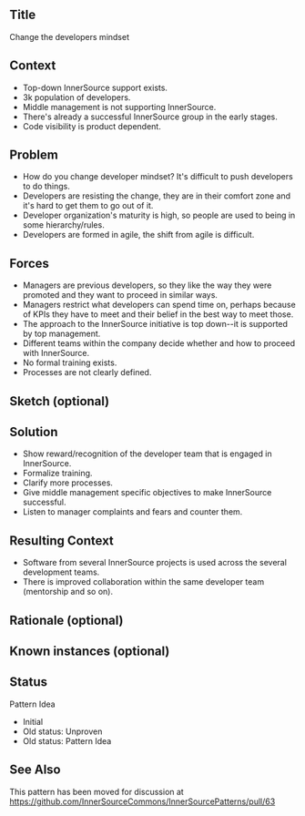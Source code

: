 ## Title
Change the developers mindset

## Context

* Top-down InnerSource support exists.
* 3k population of developers.
* Middle management is not supporting InnerSource.
* There's already a successful InnerSource group in the early stages.
* Code visibility is product dependent.

## Problem  

* How do you change developer mindset? It's difficult to push developers to do things.
* Developers are resisting the change, they are in their comfort zone and it's hard to get them to go out of it.
* Developer organization's maturity is high, so people are used to being in some hierarchy/rules.
* Developers are formed in agile, the shift from agile is difficult.

## Forces  

* Managers are previous developers, so they like the way they were promoted and they want to proceed in similar ways.
* Managers restrict what developers can spend time on, perhaps because of KPIs they have to meet and their belief in the best way to meet those.
* The approach to the InnerSource initiative is top down--it is supported by top management.
* Different teams within the company decide whether and how to proceed with InnerSource.
* No formal training exists.
* Processes are not clearly defined.

## Sketch (optional)

## Solution  

* Show reward/recognition of the developer team that is engaged in InnerSource.
* Formalize training.
* Clarify more processes.
* Give middle management specific objectives to make InnerSource successful.
* Listen to manager complaints and fears and counter them.

## Resulting Context

* Software from several InnerSource projects is used across the several development teams.
* There is improved collaboration within the same developer team (mentorship and so on).

## Rationale (optional)

## Known instances (optional)

## Status  
Pattern Idea

* Initial
* Old status: Unproven
* Old status: Pattern Idea

## See Also

This pattern has been moved for discussion at
https://github.com/InnerSourceCommons/InnerSourcePatterns/pull/63
